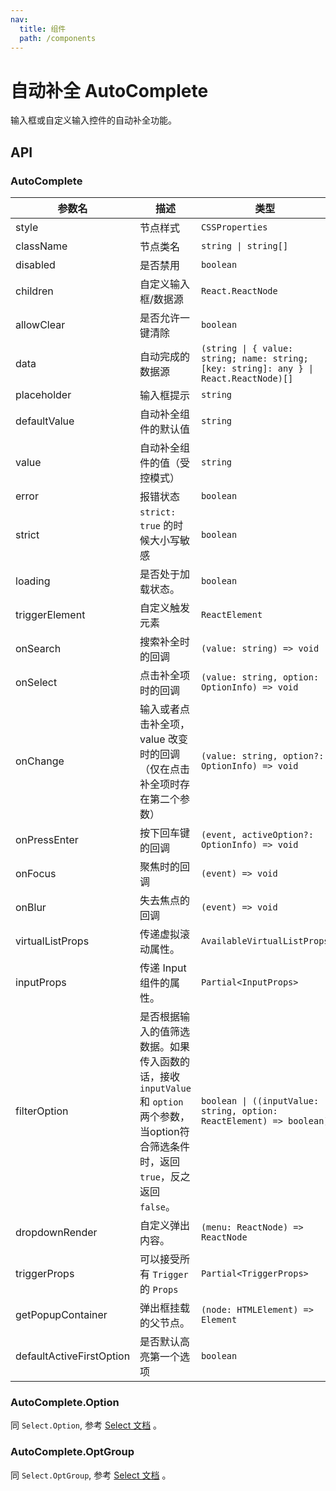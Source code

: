 ```yaml
---
nav:
  title: 组件
  path: /components
---
```


# 自动补全 AutoComplete

输入框或自定义输入控件的自动补全功能。

## API

### AutoComplete

|参数名|描述|类型|默认值|版本|
|---|---|---|---|---|
|style|节点样式|`CSSProperties`|`-`|-|
|className|节点类名|`string \| string[]`|`-`|-|
|disabled|是否禁用|`boolean`|`-`|-|
|children|自定义输入框/数据源|`React.ReactNode`|`-`|-|
|allowClear|是否允许一键清除|`boolean`|`-`|-|
|data|自动完成的数据源|`(string \| { value: string; name: string; [key: string]: any } \| React.ReactNode)[]`|`-`|-|
|placeholder|输入框提示|`string`|`-`|-|
|defaultValue|自动补全组件的默认值|`string`|`-`|-|
|value|自动补全组件的值（受控模式）|`string`|`-`|-|
|error|报错状态|`boolean`|`-`|-|
|strict|`strict: true` 的时候大小写敏感|`boolean`|`-`|-|
|loading|是否处于加载状态。|`boolean`|`-`|2.10.0|
|triggerElement|自定义触发元素|`ReactElement`|`<Input />`|-|
|onSearch|搜索补全时的回调|`(value: string) => void`|`-`|-|
|onSelect|点击补全项时的回调|`(value: string, option: OptionInfo) => void`|`-`|-|
|onChange|输入或者点击补全项，value 改变时的回调（仅在点击补全项时存在第二个参数）|`(value: string, option?: OptionInfo) => void`|`-`|-|
|onPressEnter|按下回车键的回调|`(event, activeOption?: OptionInfo) => void`|`-`|`activeOption` in 2.25.1|
|onFocus|聚焦时的回调|`(event) => void`|`-`|-|
|onBlur|失去焦点的回调|`(event) => void`|`-`|-|
|virtualListProps|传递虚拟滚动属性。|`AvailableVirtualListProps`|`-`|2.2.0|
|inputProps|传递 Input 组件的属性。|`Partial<InputProps>`|`-`|2.10.0|
|filterOption|是否根据输入的值筛选数据。如果传入函数的话，接收 `inputValue` 和 `option` 两个参数，当option符合筛选条件时，返回 `true`，反之返回 `false`。|`boolean \| ((inputValue: string, option: ReactElement) => boolean)`|`true`|-|
|dropdownRender|自定义弹出内容。|`(menu: ReactNode) => ReactNode`|`-`|-|
|triggerProps|可以接受所有 `Trigger` 的 `Props`|`Partial<TriggerProps>`|`-`|-|
|getPopupContainer|弹出框挂载的父节点。|`(node: HTMLElement) => Element`|`-`|-|
|defaultActiveFirstOption|是否默认高亮第一个选项|`boolean`|`true`|-|

### AutoComplete.Option

同 `Select.Option`, 参考 [Select 文档](/react/components/select) 。

### AutoComplete.OptGroup

同 `Select.OptGroup`, 参考 [Select 文档](/react/components/select) 。
